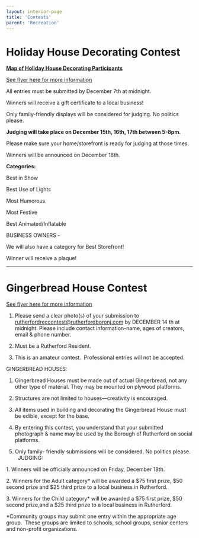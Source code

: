 ```yaml
---
layout: interior-page
title: 'Contests'
parent: 'Recreation'
---
```




# Holiday House Decorating Contest

[**Map of Holiday House Decorating Participants**](https://storage.googleapis.com/static.rutherford-nj.com/recreation/winter-2020-21/2020_Holiday_Map.pdf)

[See flyer here for more information](https://storage.googleapis.com/static.rutherford-nj.com/recreation/contests/2020_HolidayHouseDecorating_Contest.pdf)

All entries must be submitted by 
December 7th at midnight.  

Winners will receive a gift certificate to a local business!

Only family-friendly displays will be considered for judging. No politics please.

**Judging will take place on December 15th, 16th, 17th between 5-8pm.**

Please make sure your home/storefront is ready for judging at those times.

Winners will be announced on December 18th.  

**Categories:**

Best in Show

Best Use of Lights

Most Humorous

Most Festive

Best Animated/Inflatable

BUSINESS OWNERS - 

We will also have a category for Best Storefront! 

Winner will receive a plaque!

---

# Gingerbread House Contest

[See flyer here for more information](https://storage.googleapis.com/static.rutherford-nj.com/recreation/contests/2020_Gingerbread_Contest.pdf)

1. Please send a clear photo(s) of your submission to rutherfordreccontest@rutherfordboronj.com by 
DECEMBER 14 th at midnight. Please include contact information-name, ages of creators, email & phone number.

2. Must be a Rutherford Resident.

3. This is an amateur contest.  Professional entries will not be accepted.

GINGERBREAD HOUSES:

1. Gingerbread Houses must be made out of actual Gingerbread, not any other type of material. 
They may be mounted on plywood platforms.

2. Structures are not limited to houses—creativity is encouraged.

3. All items used in building and decorating the Gingerbread House must be edible, except for the base.

4. By entering this contest, you understand that your submitted photograph & name may be used by the Borough of Rutherford on social platforms.

5. Only family- friendly submissions will be considered. No politics please.
 
JUDGING:

1. Winners will be officially announced on Friday, December 18th. 

2. Winners for the Adult category* will be awarded a $75 first prize, 
$50 second prize and $25 third prize to a local business in Rutherford.

3. Winners for the Child category* will be awarded a $75 first prize, 
$50 second prize,and a $25 third prize to a local business in Rutherford. 


*Community groups may submit one entry within the appropriate age group.  
These groups are limited to schools, school groups, senior centers and non-profit organizations.
